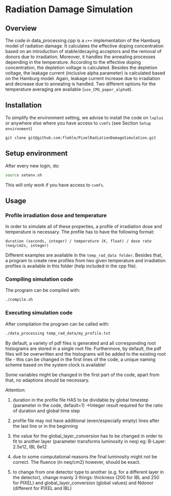 # Radiation Damage Simulation 

## Overview
The code in data_processing.cpp is a `c++` implementation of the Hamburg model of radiation damage. It calculates the effective doping concentration based on an introduction of stable/decaying acceptors and the removal of donors due to irradiation. Moreover, it handles the annealing processes depending in the temperature. According to the effective doping concentration, the depletion voltage is calculated.
Besides the depletion voltage, the leakage current (inclusive alpha parameter) is calculated based on the Hamburg model. Again, leakage current increase due to irradiation and decrease due to annealing is handled. Two different options for the temperature averaging are available (`use_CMS_paper_alpha0`).


## Installation
To simplify the environment setting, we advise to install the code on `lxplus` or anywhere else where you have access to `cvmfs` (see Section `Setup environment`)
```
git clone git@github.com:fleble/PixelRadiationDamageSimulation.git
```

## Setup environment
After every new login, do:
```bash
source setenv.sh
```
This will only work if you have access to `cvmfs`.


## Usage

### Profile irradiation dose and temperature

In order to simulate all of these properties, a profile of irradiation dose and temperature is necessary. The profile has to have the following format:

`duration (seconds, integer) / temperature (K, float) / dose rate (neq/cm2s, integer)`

Different examples are available in the `temp_rad_data folder`. Besides that, a program to create new profiles from two given temperature and irradiation profiles is available in this folder (help included in the cpp file).

### Compiling simulation code

The program can be compiled with:
```bash
./compile.sh
```

### Executing simulation code

After compilation the program can be called with:
```bash
./data_processing temp_rad_data/my_profile.txt
```

By default, a variety of pdf files is generated and all corresponding root histograms are stored in a single root file. Furthermore, by default, the pdf files will be overwritten and the histograms will be added to the existing root file - this can be changed in the first lines of the code, a unique naming scheme based on the system clock is available!

Some variables might be changed in the first part of the code, apart from that, no adaptions should be necessary.

Attention:  
1. duration in the profile file HAS to be dividable by global timestep (parameter in the code, default=1) ->Integer result required for the ratio of duration and global time step

2. profile file may not have additional (even/especially empty) lines after the last line or in the beginning

3. the value for the global_layer_conversion has to be changed in order to fit to another layer (parameter transforms luminosity in neq) eg: B-Layer: 2.5e12, IBL 6e12

4. due to some computational reasons the final luminosity might not be correct. The fluence (in neq/cm2) however, should be exact.

5. to change from one detector type to another (e.g. for a different layer in the detector), change mainly 3 things: thickness (200 for IBL and 250 for PIXEL) and global_layer_conversion (global values) and Ndonor (different for PIXEL and IBL)
